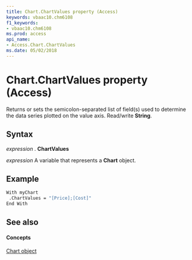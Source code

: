 ```yaml
---
title: Chart.ChartValues property (Access)
keywords: vbaac10.chm6108
f1_keywords:
- vbaac10.chm6108
ms.prod: access
api_name:
- Access.Chart.ChartValues
ms.date: 05/02/2018
---
```



# Chart.ChartValues property (Access)

Returns or sets the semicolon-separated list of field(s) used to determine the data series plotted on the value axis. Read/write **String**.


## Syntax

 _expression_ . **ChartValues**

 _expression_ A variable that represents a **Chart** object.


## Example

```vb
With myChart
 .ChartValues = "[Price];[Cost]"
End With
```

## See also


#### Concepts


[Chart object](Access.Chart.md)